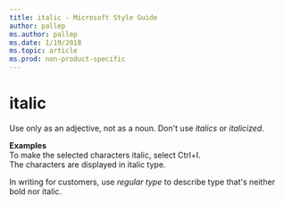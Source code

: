 ```yaml
---
title: italic - Microsoft Style Guide
author: pallep
ms.author: pallep
ms.date: 1/19/2018
ms.topic: article
ms.prod: non-product-specific
---
```


# italic

Use only as an adjective, not as a noun. Don't use *italics* or *italicized*.

**Examples**  
To make the selected characters italic, select Ctrl+I.   
The characters are displayed in italic type.

In writing for customers, use *regular type* to describe type that's neither bold nor italic.
